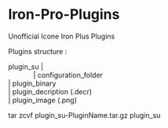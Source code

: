 # Iron-Pro-Plugins
Unofficial Icone Iron Plus Plugins


Plugins structure :

plugin_su |  
&nbsp;&nbsp;&nbsp;&nbsp;&nbsp;&nbsp;&nbsp;&nbsp;&nbsp;&nbsp;&nbsp;&nbsp;&nbsp;| configuration_folder  
	  | plugin_binary  
	  | plugin_decription (.decr)  
	  | plugin_image (.png)  
  
tar zcvf plugin_su-PluginName.tar.gz plugin_su
